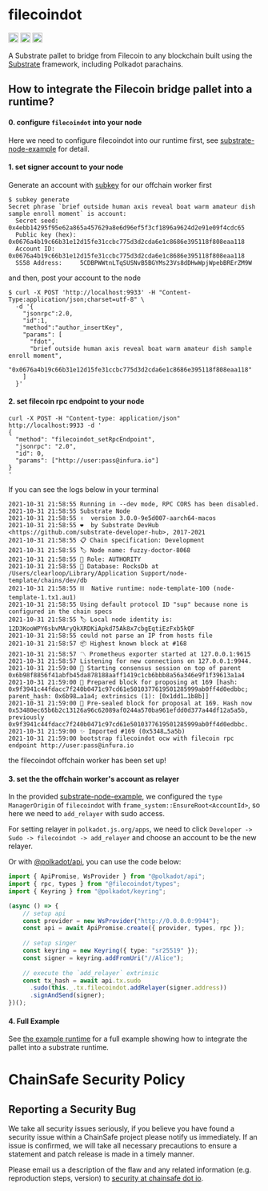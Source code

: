 filecoindot
======================

[<img alt="github" src="https://img.shields.io/badge/github-ChainSafe/filecoindot-8da0cb?style=for-the-badge&labelColor=555555&logo=github" height="20">](https://github.com/ChainSafe/filecoindot)
[<img alt="build status" src="https://img.shields.io/github/workflow/status/ChainSafe/filecoindot/CI/main?style=for-the-badge" height="20">](https://github.com/ChainSafe/filecoindot/actions?query=branch%3Amain)
[<img alt="license" src="https://img.shields.io/badge/License-LGPL%20v3-blue?style=for-the-badge" height="20">](http://www.gnu.org/licenses/lgpl-3.0)

A Substrate pallet to bridge from Filecoin to any blockchain built using the [Substrate](https://www.substrate.io/)
framework, including Polkadot parachains.

## How to integrate the Filecoin bridge pallet into a runtime?

#### 0. configure `filecoindot` into your node

Here we need to configure filecoindot into our runtime first, see [substrate-node-example](./substrate-node-example/README.md) 
for detail.


#### 1. set signer account to your node

Generate an account with [subkey](https://github.com/paritytech/substrate/tree/8b95e236582c209a1676d75a1db61a4916faabf5/bin/utils/subkey) for our offchain worker first

```
$ subkey generate
Secret phrase `brief outside human axis reveal boat warm amateur dish sample enroll moment` is account:
  Secret seed:      0x4ebb14295f95e62a865a457629a8e6d96ef5f3cf1896a9624d2e91e09f4cdc65
  Public key (hex): 0x0676a4b19c66b31e12d15fe31ccbc775d3d2cda6e1c8686e395118f808eaa118
  Account ID:       0x0676a4b19c66b31e12d15fe31ccbc775d3d2cda6e1c8686e395118f808eaa118
  SS58 Address:     5CDBPWWtnLTqSUSNvB5BGYMs23Vs8dDHwWpjWpebBRErZM9W
```

and then, post your account to the node

```
$ curl -X POST 'http://localhost:9933' -H "Content-Type:application/json;charset=utf-8" \
  -d '{
    "jsonrpc":2.0,
    "id":1,
    "method":"author_insertKey",
    "params": [
      "fdot",
      "brief outside human axis reveal boat warm amateur dish sample enroll moment",
      "0x0676a4b19c66b31e12d15fe31ccbc775d3d2cda6e1c8686e395118f808eaa118"
    ]
  }'
```

#### 2. set filecoin rpc endpoint to your node


```
curl -X POST -H "Content-type: application/json"  http://localhost:9933 -d '
{
  "method": "filecoindot_setRpcEndpoint",
  "jsonrpc": "2.0",
  "id": 0,
  "params": ["http://user:pass@infura.io"]
}
'
```

If you can see the logs below in your terminal

```
2021-10-31 21:58:55 Running in --dev mode, RPC CORS has been disabled.
2021-10-31 21:58:55 Substrate Node
2021-10-31 21:58:55 ✌️  version 3.0.0-9e5d007-aarch64-macos
2021-10-31 21:58:55 ❤️  by Substrate DevHub <https://github.com/substrate-developer-hub>, 2017-2021
2021-10-31 21:58:55 📋 Chain specification: Development
2021-10-31 21:58:55 🏷 Node name: fuzzy-doctor-8068
2021-10-31 21:58:55 👤 Role: AUTHORITY
2021-10-31 21:58:55 💾 Database: RocksDb at /Users/clearloop/Library/Application Support/node-template/chains/dev/db
2021-10-31 21:58:55 ⛓  Native runtime: node-template-100 (node-template-1.tx1.au1)
2021-10-31 21:58:55 Using default protocol ID "sup" because none is configured in the chain specs
2021-10-31 21:58:55 🏷 Local node identity is: 12D3KooWPY6sbvMAryQkXRDKiApkd75Ak8x7cbgEqtiEzFxb5kQF
2021-10-31 21:58:55 could not parse an IP from hosts file
2021-10-31 21:58:57 📦 Highest known block at #168
2021-10-31 21:58:57 〽️ Prometheus exporter started at 127.0.0.1:9615
2021-10-31 21:58:57 Listening for new connections on 127.0.0.1:9944.
2021-10-31 21:59:00 🙌 Starting consensus session on top of parent 0x6b98f8856f41abfb45da878188aaff1419c1cb6bbb8a56a346e9f1f39613a1a4
2021-10-31 21:59:00 🎁 Prepared block for proposing at 169 [hash: 0x9f3941c44fdacc7f240b0471c97cd61e5010377619501285999ab0ff4d0edbbc; parent_hash: 0x6b98…a1a4; extrinsics (1): [0x1dd1…1b8b]]
2021-10-31 21:59:00 🔖 Pre-sealed block for proposal at 169. Hash now 0x53480ec65b6b2c13126a96c62089af0244a570ba961efdd0d377a44df12a5a5b, previously 0x9f3941c44fdacc7f240b0471c97cd61e5010377619501285999ab0ff4d0edbbc.
2021-10-31 21:59:00 ✨ Imported #169 (0x5348…5a5b)
2021-10-31 21:59:00 bootstrap filecoindot ocw with filecoin rpc endpoint http://user:pass@infura.io
```

the filecoindot offchain worker has been set up!


#### 3. set the the offchain worker's account as relayer

In the provided [substrate-node-example](./substrate-node-example/README.md), we configured the `type ManagerOrigin` of `filecoindot` with `frame_system::EnsureRoot<AccountId>`, so here we need to `add_relayer` with sudo access.

For setting relayer in `polkadot.js.org/apps`, we need to click `Developer -> Sudo -> filecoindot -> add_relayer` and choose an account to be the new relayer.

Or with [@polkadot/api](https://polkadot.js.org/docs/), you can use the code below:

```typescript
import { ApiPromise, WsProvider } from "@polkadot/api";
import { rpc, types } from "@filecoindot/types";
import { Keyring } from "@polkadot/keyring";

(async () => {
    // setup api
    const provider = new WsProvider("http://0.0.0.0:9944");
    const api = await ApiPromise.create({ provider, types, rpc });
    
    // setup singer
    const keyring = new Keyring({ type: "sr25519" });
    const signer = keyring.addFromUri("//Alice");
    
    // execute the `add_relayer` extrinsic
    const tx_hash = await api.tx.sudo
      .sudo(this._.tx.filecoindot.addRelayer(signer.address))
      .signAndSend(signer);
})();
```


#### 4. Full Example

See [the example runtime](./substrate-node-example/runtime/src/lib.rs) for a full example showing how to integrate the pallet into
a substrate runtime.

# ChainSafe Security Policy

## Reporting a Security Bug

We take all security issues seriously, if you believe you have found a security issue within a ChainSafe project please
notify us immediately. If an issue is confirmed, we will take all necessary precautions to ensure a statement and patch
release is made in a timely manner.

Please email us a description of the flaw and any related information (e.g. reproduction steps, version) to
[security at chainsafe dot io](mailto:security@chainsafe.io).
